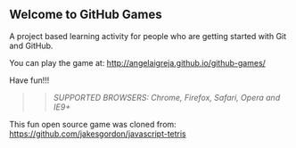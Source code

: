 ## Welcome to GitHub Games

A project based learning activity for people who are getting started with Git and GitHub.

You can play the game at: http://angelaigreja.github.io/github-games/

Have fun!!!

>> _*SUPPORTED BROWSERS*: Chrome, Firefox, Safari, Opera and IE9+_

This fun open source game was cloned from: https://github.com/jakesgordon/javascript-tetris
